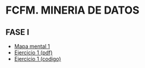 # FCFM. MINERIA DE DATOS
## FASE I

- [Mapa mental 1](https://github.com/AlisonRoldan13/MineriaDeDatos/blob/master/MapaMental_1_1806488.pdf)
- [Ejercicio 1 (pdf)](https://github.com/AlisonRoldan13/MineriaDeDatos/blob/master/Ejercicios1_Equipo7_Gpo002.pdf)
- [Ejercicio 1 (codigo)](https://github.com/AlisonRoldan13/MineriaDeDatos/blob/master/Ejercicios1_Equipo%207_Gpo002.ipynb)
